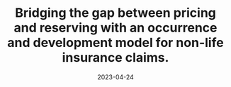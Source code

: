 ---
title: "Bridging the gap between pricing and reserving with an occurrence and development model for non-life insurance claims."
collection: publications
permalink: /publication/2023-bridging-astin
date: 2023-04-24
link: 'https://doi.org/10.1017/asb.2023.14'
paperurl: 'https://arxiv.org/abs/2203.07145'
github: 'https://github.com/jonascrevecoeur/hirem'
pubtype: 'publication'
citation: 'Crevecoeur, J., Antonio, K., Desmedt, S., Masquelein, A. (2023). Bridging the gap between pricing and reserving with an occurrence and development model for non-life insurance claims. <em>ASTIN Bulletin: the Journal of the International Actuarial Association</em>. [ClResNLI] [NonLifeIP]'
---